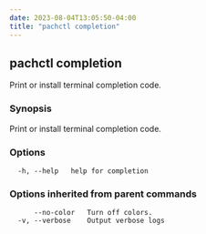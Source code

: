 ```yaml
---
date: 2023-08-04T13:05:50-04:00
title: "pachctl completion"
---
```


## pachctl completion

Print or install terminal completion code.

### Synopsis

Print or install terminal completion code.

### Options

```
  -h, --help   help for completion
```

### Options inherited from parent commands

```
      --no-color   Turn off colors.
  -v, --verbose    Output verbose logs
```